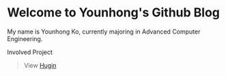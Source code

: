 # Welcome to Younhong's Github Blog

My name is Younhong Ko, currently majoring in Advanced Computer Engineering.

Involved Project   
> View [Hugin](https://younhong.github.io/hugin.github.io/)

